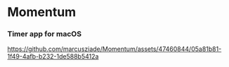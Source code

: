 # Momentum

### Timer app for macOS

https://github.com/marcusziade/Momentum/assets/47460844/05a81b81-1f49-4afb-b232-1de588b5412a

